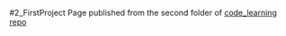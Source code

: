 #2_FirstProject
Page published from the second folder of [code_learning repo](https://github.com/Snigf12/code_learning)
